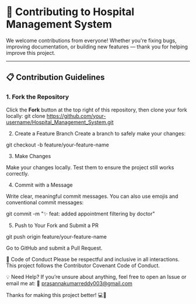 # 🤝 Contributing to Hospital Management System

We welcome contributions from everyone! Whether you're fixing bugs, improving documentation, or building new features — thank you for helping improve this project.

---

## 📋 Contribution Guidelines

### 1. Fork the Repository

Click the **Fork** button at the top right of this repository, then clone your fork locally:
git clone https://github.com/your-username/Hospital_Management_System.git

2. Create a Feature Branch
Create a branch to safely make your changes:

git checkout -b feature/your-feature-name

3. Make Changes

Make your changes locally. Test them to ensure the project still works correctly.

4. Commit with a Message

Write clear, meaningful commit messages. You can also use emojis and conventional commit messages:

git commit -m "✨ feat: added appointment filtering by doctor"

5. Push to Your Fork and Submit a PR

git push origin feature/your-feature-name

Go to GitHub and submit a Pull Request.

🧪 Code of Conduct
Please be respectful and inclusive in all interactions. This project follows the Contributor Covenant Code of Conduct.

💡 Need Help?
If you’re unsure about anything, feel free to open an Issue or email me at:
📧 prasannakumarreddy003@gmail.com

Thanks for making this project better! 💻🚀
